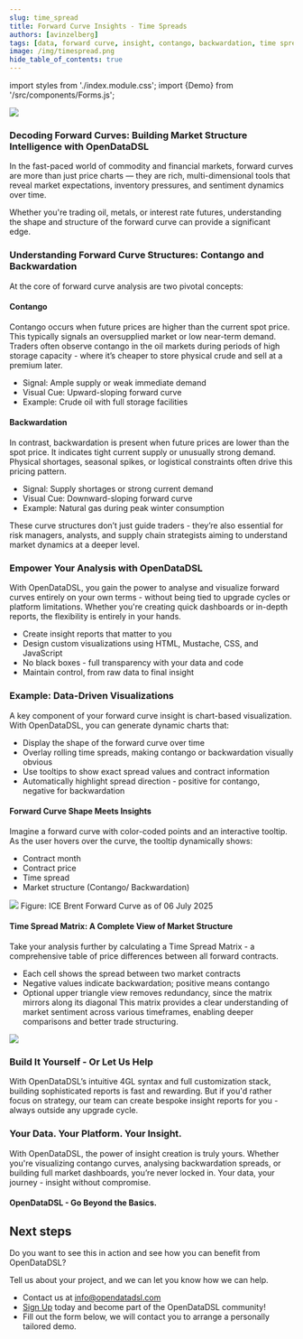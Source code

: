 ```yaml
---
slug: time_spread
title: Forward Curve Insights - Time Spreads
authors: [avinzelberg]
tags: [data, forward curve, insight, contango, backwardation, time spread, analysis, odsl]
image: /img/timespread.png
hide_table_of_contents: true
---
```

import styles from './index.module.css';
import {Demo} from '/src/components/Forms.js';

<div className="row">
  <div className="col-md">
    <img src="/img/timespread.png"/>
  </div>

<div className="col-md">
  <h3>Decoding Forward Curves: Building Market Structure Intelligence with OpenDataDSL</h3>  
    <p> In the fast-paced world of commodity and financial markets, 
        forward curves are more than just price charts — they are rich, 
        multi-dimensional tools that reveal market expectations, inventory pressures, and sentiment dynamics over time.</p> 
    <p> Whether you're trading oil, metals, or interest rate futures, 
        understanding the shape and structure of the forward curve can provide a significant edge.</p>
  </div>
</div>

<!--truncate-->

### Understanding Forward Curve Structures: Contango and Backwardation
At the core of forward curve analysis are two pivotal concepts:

#### Contango
Contango occurs when future prices are higher than the current spot price. 
This typically signals an oversupplied market or low near-term demand. 
Traders often observe contango in the oil markets during periods of high storage capacity - 
where it’s cheaper to store physical crude and sell at a premium later.
* Signal: Ample supply or weak immediate demand
* Visual Cue: Upward-sloping forward curve
* Example: Crude oil with full storage facilities

#### Backwardation
In contrast, backwardation is present when future prices are lower than the spot price. 
It indicates tight current supply or unusually strong demand. Physical shortages, seasonal spikes, 
or logistical constraints often drive this pricing pattern.
* Signal: Supply shortages or strong current demand
* Visual Cue: Downward-sloping forward curve
* Example: Natural gas during peak winter consumption

These curve structures don’t just guide traders - they’re also essential for risk managers, analysts, 
and supply chain strategists aiming to understand market dynamics at a deeper level.

### Empower Your Analysis with OpenDataDSL
With OpenDataDSL, you gain the power to analyse and visualize forward curves entirely on your own terms - without being tied to upgrade cycles or platform limitations. Whether you're creating quick dashboards or in-depth reports, the flexibility is entirely in your hands.
* Create insight reports that matter to you
* Design custom visualizations using HTML, Mustache, CSS, and JavaScript
* No black boxes - full transparency with your data and code
* Maintain control, from raw data to final insight

### Example: Data-Driven Visualizations 
A key component of your forward curve insight is chart-based visualization. With OpenDataDSL, you can generate dynamic charts that:
* Display the shape of the forward curve over time
* Overlay rolling time spreads, making contango or backwardation visually obvious
* Use tooltips to show exact spread values and contract information
* Automatically highlight spread direction - positive for contango, negative for backwardation

#### Forward Curve Shape Meets Insights

Imagine a forward curve with color-coded points and an interactive tooltip. As the user hovers over the curve, the tooltip dynamically shows:
* Contract month
* Contract price
* Time spread
* Market structure (Contango/ Backwardation)


<img className={styles.center} src="/img/timespread-curve.PNG" />
<span className={styles.product_screenshot_title}>Figure: ICE Brent Forward Curve as of 06 July 2025</span>

#### Time Spread Matrix: A Complete View of Market Structure
Take your analysis further by calculating a Time Spread Matrix - a comprehensive table of price differences between all forward contracts.
* Each cell shows the spread between two market contracts
* Negative values indicate backwardation; positive means contango
* Optional upper triangle view removes redundancy, since the matrix mirrors along its diagonal
This matrix provides a clear understanding of market sentiment across various timeframes, enabling deeper comparisons and better trade structuring.

<img className={styles.product_screenshot} src="/img/timespread-matrix.PNG" />

### Build It Yourself - Or Let Us Help
With OpenDataDSL’s intuitive 4GL syntax and full customization stack, building sophisticated reports is fast and rewarding. 
But if you'd rather focus on strategy, our team can create bespoke insight reports for you - always outside any upgrade cycle.

### Your Data. Your Platform. Your Insight.
With OpenDataDSL, the power of insight creation is truly yours. Whether you're visualizing contango curves, 
analysing backwardation spreads, or building full market dashboards, you’re never locked in.
Your data, your journey - insight without compromise.

#### OpenDataDSL - Go Beyond the Basics.

## Next steps
Do you want to see this in action and see how you can benefit from OpenDataDSL?

Tell us about your project, and we can let you know how we can help.

* Contact us at [info@opendatadsl.com](mailto:info@opendatadsl.com)
* [Sign Up](/SignUp) today and become part of the OpenDataDSL community!
* Fill out the form below, we will contact you to arrange a personally tailored demo.

<Demo />
